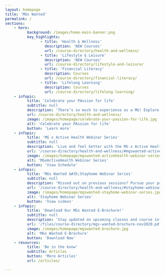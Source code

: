 ```yaml
---
layout: homepage
title: 'MGs Wanted'
permalink: /
sections:
    - hero:
          background: /images/home-main-banner.png
          key_highlights:
                - title: 'Health & Wellness'
                  description: 'NEW Courses'
                  url: /course-directory/health-and-wellness/
                - title: 'Lifestyle & Leisure'
                  description: 'NEW Courses'
                  url: /course-directory/lifestyle-and-leisure/
                - title: 'Financial Literacy'
                  description: Courses
                  url: /course-directory/financial-literacy/
                - title: 'Lifelong Learning'
                  description: Courses
                  url: /course-directory/lifelong-learning/
    - infopic:
          title: 'Celebrate your PAssion for life'
          subtitle: null
          description: 'There’s so much to experience as a MG! Explore your interests with our selection of articles and find the perfect course for your needs.<br><br>Live your passion and start your learning journey with us today!'
          url: /course-directory/health-and-wellness/
          image: /images/homepage/celebrate-your-passion-for-life.jpg
          alt: 'Celebrate your PAssion for life'
          button: 'Learn more'
    - infopic:
          title: 'MG x Active Health Webinar Series'
          subtitle: null
          description: 'Live and feel better with the MG x Active Health Webinar Series! Join Active Health coaches from SportsSG via Zoom and start your journey to a healthier you. <br><br>Browse our webinar schedule to learn more and sign up now!'
          url: '/course-directory/health-and-wellness/#mgswanted-activehealth-webinar'
          image: /images/homepage/mgswanted-activehealth-webinar-series.jpg
          alt: 'MGxActiveHealth Webinar Series'
          button: 'View Schedule'
    - infopic:
          title: 'MGs Wanted &#35;Stayhome Webinar Series'
          subtitle: null
          description: 'Missed out on previous sessions? Pursue your passions from the comfort of your home with the MGs Wanted &#35;Stayhome Webinar Series! <br><br>Check out our new webinar directory to catch-up on past videos ranging from Health & Wellness, Lifestyle & Leisure, Lifelong Learning to Financial Literacy.'
          url: '/course-directory/health-and-wellness/#stayhome-webinars-series'
          image: /images/homepage/mgswanted-stayhome-webinar-series.jpg
          alt: 'Stayhome Webinar Series'
          button: 'View videos'
    - infopic:
          title: 'Download Our MGs Wanted E-Brochure!'
          subtitle: null
          description: 'Stay updated on upcoming classes and course information with our latest e-brochure.'
          url: '/files/course-directory/mgs-wanted-brochure-nov2020.pdf?utm_source=programmes_homepage'
          image: /images/homepage/mgswanted-brochure.jpg
          alt: 'MGs Wanted E-Brochure'
          button: 'Download Now'
    - resources:
          title: 'Be in the know'
          subtitle: Articles
          button: 'More Articles'
          url: /articles/

---
```

